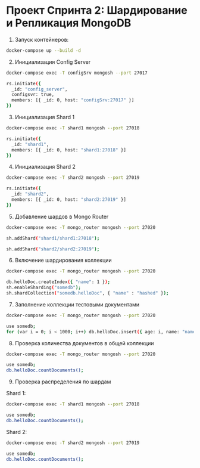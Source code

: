 # Проект Спринта 2: Шардирование и Репликация MongoDB

1. Запуск контейнеров: 

```bash
docker-compose up --build -d 
```

2. Инициализация Config Server

```bash
docker-compose exec -T configSrv mongosh --port 27017
```
```bash
rs.initiate({
  _id: "config_server",
  configsvr: true,
  members: [{ _id: 0, host: "configSrv:27017" }]
})
```

3. Инициализация Shard 1

```bash
docker-compose exec -T shard1 mongosh --port 27018
```
```bash
rs.initiate({
  _id: "shard1",
  members: [{ _id: 0, host: "shard1:27018" }]
})
```

4. Инициализация Shard 2

```bash
docker-compose exec -T shard2 mongosh --port 27019
```
```bash
rs.initiate({
  _id: "shard2",
  members: [{ _id: 0, host: "shard2:27019" }]
})
```

5. Добавление шардов в Mongo Router

```bash
docker-compose exec -T mongo_router mongosh --port 27020
```
```bash
sh.addShard("shard1/shard1:27018");
```
```bash
sh.addShard("shard2/shard2:27019");
```

6. Включение шардирования коллекции
```bash
docker-compose exec -T mongo_router mongosh --port 27020
```
```bash
db.helloDoc.createIndex({ "name": 1 });
sh.enableSharding("somedb");
sh.shardCollection("somedb.helloDoc", { "name" : "hashed" });
```

7. Заполнение коллекции тестовыми документами
```bash
docker-compose exec -T mongo_router mongosh --port 27020
```
```bash
use somedb;
for (var i = 0; i < 1000; i++) db.helloDoc.insert({ age: i, name: "name" + i });
```


8. Проверка количества документов в общей коллекции 
```bash
docker-compose exec -T mongo_router mongosh --port 27020
```
```bash
use somedb;
db.helloDoc.countDocuments();
```

9. Проверка распределения по шардам 

Shard 1:
```bash
docker-compose exec -T shard1 mongosh --port 27018
```
```bash
use somedb;
db.helloDoc.countDocuments();
```

Shard 2:
```bash
docker-compose exec -T shard2 mongosh --port 27019
```
```bash
use somedb;
db.helloDoc.countDocuments();
```